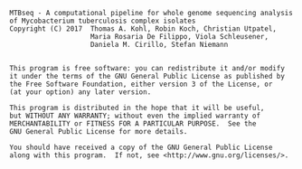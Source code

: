     MTBseq - A computational pipeline for whole genome sequencing analysis
    of Mycobacterium tuberculosis complex isolates
    Copyright (C) 2017  Thomas A. Kohl, Robin Koch, Christian Utpatel, 
                        Maria Rosaria De Filippo, Viola Schleusener, 
                        Daniela M. Cirillo, Stefan Niemann


    This program is free software: you can redistribute it and/or modify
    it under the terms of the GNU General Public License as published by
    the Free Software Foundation, either version 3 of the License, or
    (at your option) any later version.

    This program is distributed in the hope that it will be useful,
    but WITHOUT ANY WARRANTY; without even the implied warranty of
    MERCHANTABILITY or FITNESS FOR A PARTICULAR PURPOSE.  See the
    GNU General Public License for more details.

    You should have received a copy of the GNU General Public License
    along with this program.  If not, see <http://www.gnu.org/licenses/>.

